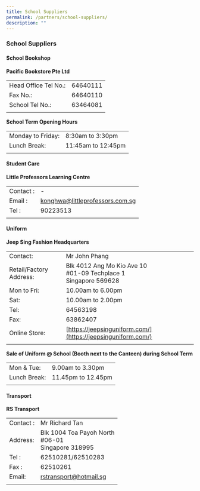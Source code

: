 ```yaml
---
title: School Suppliers
permalink: /partners/school-suppliers/
description: ""
---
```

### School Suppliers

#### School Bookshop
**Pacific Bookstore Pte Ltd**

|  |  |
|---|---|
| Head Office Tel No.: | 64640111 |
| Fax No.: | 64640110 |
| School Tel No.:  | 63464081 |
|  |  |

**School Term Opening Hours**

|  |  |
|---|---|
|  Monday to Friday: | 8:30am to 3:30pm  |
|  Lunch Break: | 11:45am to 12:45pm  |
|  |  |

#### Student Care

**Little Professors Learning Centre**

|  |  |
|---|---|
| Contact : | - |
| Email : |  [konghwa@littleprofessors.com.sg](mailto:konghwa@littleprofessors.com.sg) |
|  Tel : |  90223513 |
|  |  |

#### Uniform

**Jeep Sing Fashion Headquarters**

|  |  |
|---|---|
| Contact: | Mr John Phang |
| Retail/Factory Address: | Blk 4012 Ang Mo Kio Ave 10 <br>#01-09 Techplace 1 <br>Singapore 569628 |
| Mon to Fri: | 10.00am to 6.00pm |
| Sat: | 10.00am to 2.00pm |
| Tel: | 64563198 |
| Fax: | 63862407 |
|  Online Store: | [https://jeepsinguniform.com/](https://jeepsinguniform.com/) |
|  |  |

**Sale of Uniform @ School (Booth next to the Canteen) during School Term**

|  |  |
|---|---|
| Mon & Tue: | 9.00am to 3.30pm |
| Lunch Break: | 11.45pm to 12.45pm |
|  |  |

#### Transport

**RS Transport**

|  |  |
|---|---|
| Contact : | Mr Richard Tan |
| Address: | Blk 1004 Toa Payoh North <br>#06-01 <br>Singapore 318995 |
| Tel : | 62510281/62510283 |
| Fax : | 62510261 |
| Email: | [rstransport@hotmail.sg](mailto:rstransport@hotmail.sg) |
|  |  |